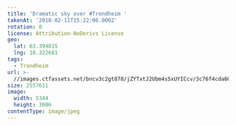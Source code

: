 ```yaml
---
title: 'Dramatic sky over #Trondheim '
takenAt: '2018-02-11T15:22:06.000Z'
rotation: 0
license: Attribution-NoDerivs License
geo:
  lat: 63.394815
  lng: 10.322681
tags:
  - Trondheim
url: >-
  //images.ctfassets.net/bncv3c2gt878/jZYTxtJ2Ubm4sSxUYICcv/3c76f4cda60d2e94564a5275d7b07b52/dramatic-sky-over-trondheim_39310337545_o
size: 2557611
image:
  width: 5344
  height: 3006
contentType: image/jpeg
---
```


